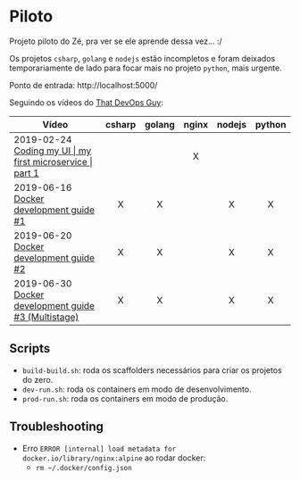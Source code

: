 # Piloto

Projeto piloto do Zé, pra ver se ele aprende dessa vez... :/

Os projetos `csharp`, `golang` e `nodejs` estão incompletos e foram deixados temporariamente de lado para focar mais no projeto `python`, mais urgente.

Ponto de entrada: http://localhost:5000/

Seguindo os vídeos do [That DevOps Guy](https://www.youtube.com/channel/UCFe9-V_rN9nLqVNiI8Yof3w):

|Vídeo|csharp|golang|nginx|nodejs|python|
|-|:-:|:-:|:-:|:-:|:-:|
|2019-02-24 [Coding my UI \| my first microservice \| part 1](https://www.youtube.com/watch?v=6Abmaysrjd4)|||X|||
|2019-06-16 [Docker development guide #1](https://www.youtube.com/watch?v=wyjNpxLRmLg)|X|X||X|X|
|2019-06-20 [Docker development guide #2](https://www.youtube.com/watch?v=EdmKENqnQUw)|X|X||X|X|
|2019-06-30 [Docker development guide #3 (Multistage)](https://www.youtube.com/watch?v=2lQ7WrwpZfI)|X|X||X|X|

## Scripts

* `build-build.sh`: roda os scaffolders necessários para criar os projetos do zero.
* `dev-run.sh`: roda os containers em modo de desenvolvimento.
* `prod-run.sh`: roda os containers em modo de produção.

## Troubleshooting

* Erro `ERROR [internal] load metadata for docker.io/library/nginx:alpine` ao rodar docker:
  * `rm ~/.docker/config.json`
